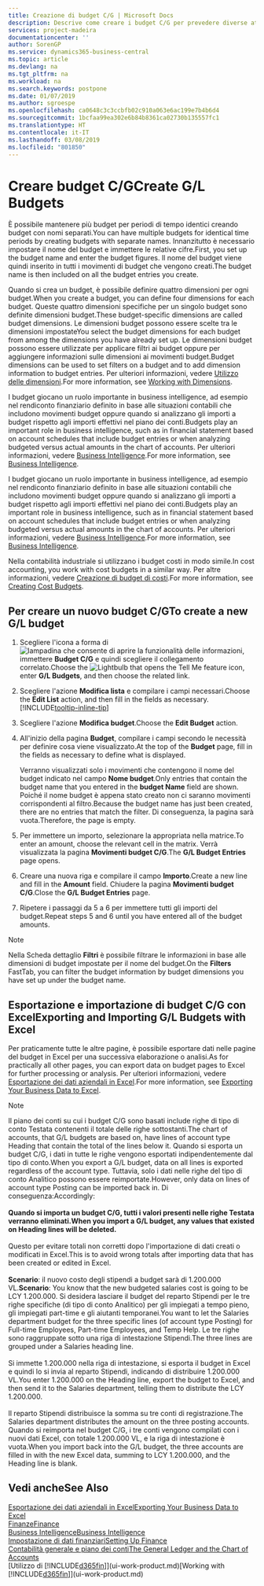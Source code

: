 ```yaml
---
title: Creazione di budget C/G | Microsoft Docs
description: Descrive come creare i budget C/G per prevedere diverse attività finanziarie e assegnare le dimensioni per scopi di business intelligence.
services: project-madeira
documentationcenter: ''
author: SorenGP
ms.service: dynamics365-business-central
ms.topic: article
ms.devlang: na
ms.tgt_pltfrm: na
ms.workload: na
ms.search.keywords: postpone
ms.date: 01/07/2019
ms.author: sgroespe
ms.openlocfilehash: ca0648c3c3ccbfb02c910a063e6ac199e7b4b6d4
ms.sourcegitcommit: 1bcfaa99ea302e6b84b8361ca02730b135557fc1
ms.translationtype: HT
ms.contentlocale: it-IT
ms.lasthandoff: 03/08/2019
ms.locfileid: "801850"
---
```

# <a name="create-gl-budgets"></a><span data-ttu-id="8f635-103">Creare budget C/G</span><span class="sxs-lookup"><span data-stu-id="8f635-103">Create G/L Budgets</span></span>
<span data-ttu-id="8f635-104">È possibile mantenere più budget per periodi di tempo identici creando budget con nomi separati.</span><span class="sxs-lookup"><span data-stu-id="8f635-104">You can have multiple budgets for identical time periods by creating budgets with separate names.</span></span> <span data-ttu-id="8f635-105">Innanzitutto è necessario impostare il nome del budget e immettere le relative cifre.</span><span class="sxs-lookup"><span data-stu-id="8f635-105">First, you set up the budget name and enter the budget figures.</span></span> <span data-ttu-id="8f635-106">Il nome del budget viene quindi inserito in tutti i movimenti di budget che vengono creati.</span><span class="sxs-lookup"><span data-stu-id="8f635-106">The budget name is then included on all the budget entries you create.</span></span>  

 <span data-ttu-id="8f635-107">Quando si crea un budget, è possibile definire quattro dimensioni per ogni budget.</span><span class="sxs-lookup"><span data-stu-id="8f635-107">When you create a budget, you can define four dimensions for each budget.</span></span> <span data-ttu-id="8f635-108">Queste quattro dimensioni specifiche per un singolo budget sono definite dimensioni budget.</span><span class="sxs-lookup"><span data-stu-id="8f635-108">These budget-specific dimensions are called budget dimensions.</span></span> <span data-ttu-id="8f635-109">Le dimensioni budget possono essere scelte tra le dimensioni impostate</span><span class="sxs-lookup"><span data-stu-id="8f635-109">You select the budget dimensions for each budget from among the dimensions you have already set up.</span></span> <span data-ttu-id="8f635-110">Le dimensioni budget possono essere utilizzate per applicare filtri ai budget oppure per aggiungere informazioni sulle dimensioni ai movimenti budget.</span><span class="sxs-lookup"><span data-stu-id="8f635-110">Budget dimensions can be used to set filters on a budget and to add dimension information to budget entries.</span></span> <span data-ttu-id="8f635-111">Per ulteriori informazioni, vedere [Utilizzo delle dimensioni](finance-dimensions.md).</span><span class="sxs-lookup"><span data-stu-id="8f635-111">For more information, see [Working with Dimensions](finance-dimensions.md).</span></span>

 <span data-ttu-id="8f635-112">I budget giocano un ruolo importante in business intelligence, ad esempio nel rendiconto finanziario definito in base alle situazioni contabili che includono movimenti budget oppure quando si analizzano gli importi a budget rispetto agli importi effettivi nel piano dei conti.</span><span class="sxs-lookup"><span data-stu-id="8f635-112">Budgets play an important role in business intelligence, such as in financial statement based on account schedules that include budget entries or when analyzing budgeted versus actual amounts in the chart of accounts.</span></span> <span data-ttu-id="8f635-113">Per ulteriori informazioni, vedere [Business Intelligence](bi.md).</span><span class="sxs-lookup"><span data-stu-id="8f635-113">For more information, see [Business Intelligence](bi.md).</span></span>

 <span data-ttu-id="8f635-114">I budget giocano un ruolo importante in business intelligence, ad esempio nel rendiconto finanziario definito in base alle situazioni contabili che includono movimenti budget oppure quando si analizzano gli importi a budget rispetto agli importi effettivi nel piano dei conti.</span><span class="sxs-lookup"><span data-stu-id="8f635-114">Budgets play an important role in business intelligence, such as in financial statement based on account schedules that include budget entries or when analyzing budgeted versus actual amounts in the chart of accounts.</span></span> <span data-ttu-id="8f635-115">Per ulteriori informazioni, vedere [Business Intelligence](bi.md).</span><span class="sxs-lookup"><span data-stu-id="8f635-115">For more information, see [Business Intelligence](bi.md).</span></span>

<span data-ttu-id="8f635-116">Nella contabilità industriale si utilizzano i budget costi in modo simile.</span><span class="sxs-lookup"><span data-stu-id="8f635-116">In cost accounting, you work with cost budgets in a similar way.</span></span> <span data-ttu-id="8f635-117">Per altre informazioni, vedere [Creazione di budget di costi](finance-create-cost-budgets.md).</span><span class="sxs-lookup"><span data-stu-id="8f635-117">For more information, see [Creating Cost Budgets](finance-create-cost-budgets.md).</span></span>    

## <a name="to-create-a-new-gl-budget"></a><span data-ttu-id="8f635-118">Per creare un nuovo budget C/G</span><span class="sxs-lookup"><span data-stu-id="8f635-118">To create a new G/L budget</span></span>  
1. <span data-ttu-id="8f635-119">Scegliere l'icona a forma di ![lampadina che consente di aprire la funzionalità delle informazioni](media/ui-search/search_small.png "Informazioni sull'operazione che si desidera eseguire"), immettere **Budget C/G** e quindi scegliere il collegamento correlato.</span><span class="sxs-lookup"><span data-stu-id="8f635-119">Choose the ![Lightbulb that opens the Tell Me feature](media/ui-search/search_small.png "Tell me what you want to do") icon, enter **G/L Budgets**, and then choose the related link.</span></span>  
2. <span data-ttu-id="8f635-120">Scegliere l'azione **Modifica lista** e compilare i campi necessari.</span><span class="sxs-lookup"><span data-stu-id="8f635-120">Choose the **Edit List** action, and then fill in the fields as necessary.</span></span> [!INCLUDE[tooltip-inline-tip](includes/tooltip-inline-tip_md.md)]  
3. <span data-ttu-id="8f635-121">Scegliere l'azione **Modifica budget**.</span><span class="sxs-lookup"><span data-stu-id="8f635-121">Choose the **Edit Budget** action.</span></span>
4. <span data-ttu-id="8f635-122">All'inizio della pagina **Budget**, compilare i campi secondo le necessità per definire cosa viene visualizzato.</span><span class="sxs-lookup"><span data-stu-id="8f635-122">At the top of the **Budget** page, fill in the fields as necessary to define what is displayed.</span></span>  

    <span data-ttu-id="8f635-123">Verranno visualizzati solo i movimenti che contengono il nome del budget indicato nel campo **Nome budget**.</span><span class="sxs-lookup"><span data-stu-id="8f635-123">Only entries that contain the budget name that you entered in the **budget Name** field are shown.</span></span> <span data-ttu-id="8f635-124">Poiché il nome budget è appena stato creato non ci saranno movimenti corrispondenti al filtro.</span><span class="sxs-lookup"><span data-stu-id="8f635-124">Because the budget name has just been created, there are no entries that match the filter.</span></span> <span data-ttu-id="8f635-125">Di conseguenza, la pagina sarà vuota.</span><span class="sxs-lookup"><span data-stu-id="8f635-125">Therefore, the page is empty.</span></span>  
5. <span data-ttu-id="8f635-126">Per immettere un importo, selezionare la appropriata nella matrice.</span><span class="sxs-lookup"><span data-stu-id="8f635-126">To enter an amount, choose the relevant cell in the matrix.</span></span> <span data-ttu-id="8f635-127">Verrà visualizzata la pagina **Movimenti budget C/G**.</span><span class="sxs-lookup"><span data-stu-id="8f635-127">The **G/L Budget Entries** page opens.</span></span>  
6. <span data-ttu-id="8f635-128">Creare una nuova riga e compilare il campo **Importo**.</span><span class="sxs-lookup"><span data-stu-id="8f635-128">Create a new line and fill in the **Amount** field.</span></span> <span data-ttu-id="8f635-129">Chiudere la pagina **Movimenti budget C/G**.</span><span class="sxs-lookup"><span data-stu-id="8f635-129">Close the **G/L Budget Entries** page.</span></span>  
7. <span data-ttu-id="8f635-130">Ripetere i passaggi da 5 a 6 per immettere tutti gli importi del budget.</span><span class="sxs-lookup"><span data-stu-id="8f635-130">Repeat steps 5 and 6 until you have entered all of the budget amounts.</span></span>  

> [!NOTE]  
>  <span data-ttu-id="8f635-131">Nella Scheda dettaglio **Filtri** è possibile filtrare le informazioni in base alle dimensioni di budget impostate per il nome del budget.</span><span class="sxs-lookup"><span data-stu-id="8f635-131">On the **Filters** FastTab, you can filter the budget information by budget dimensions you have set up under the budget name.</span></span>

## <a name="exporting-and-importing-gl-budgets-with-excel"></a><span data-ttu-id="8f635-132">Esportazione e importazione di budget C/G con Excel</span><span class="sxs-lookup"><span data-stu-id="8f635-132">Exporting and Importing G/L Budgets with Excel</span></span>
<span data-ttu-id="8f635-133">Per praticamente tutte le altre pagine, è possibile esportare dati nelle pagine del budget in Excel per una successiva elaborazione o analisi.</span><span class="sxs-lookup"><span data-stu-id="8f635-133">As for practically all other pages, you can export data on budget pages to Excel for further processing or analysis.</span></span> <span data-ttu-id="8f635-134">Per ulteriori informazioni, vedere [Esportazione dei dati aziendali in Excel](about-export-data.md).</span><span class="sxs-lookup"><span data-stu-id="8f635-134">For more information, see [Exporting Your Business Data to Excel](about-export-data.md).</span></span>

> [!NOTE]
> <span data-ttu-id="8f635-135">Il piano dei conti su cui i budget C/G sono basati include righe di tipo di conto Testata contenenti il totale delle righe sottostanti.</span><span class="sxs-lookup"><span data-stu-id="8f635-135">The chart of accounts, that G/L budgets are based on, have lines of account type Heading that contain the total of the lines below it.</span></span> <span data-ttu-id="8f635-136">Quando si esporta un budget C/G, i dati in tutte le righe vengono esportati indipendentemente dal tipo di conto.</span><span class="sxs-lookup"><span data-stu-id="8f635-136">When you export a G/L budget, data on all lines is exported regardless of the account type.</span></span> <span data-ttu-id="8f635-137">Tuttavia, solo i dati nelle righe del tipo di conto Analitico possono essere reimportate.</span><span class="sxs-lookup"><span data-stu-id="8f635-137">However, only data on lines of account type Posting can be imported back in.</span></span> <span data-ttu-id="8f635-138">Di conseguenza:</span><span class="sxs-lookup"><span data-stu-id="8f635-138">Accordingly:</span></span> <br /><br /> <span data-ttu-id="8f635-139">**Quando si importa un budget C/G, tutti i valori presenti nelle righe Testata verranno eliminati.**</span><span class="sxs-lookup"><span data-stu-id="8f635-139">**When you import a G/L budget, any values that existed on Heading lines will be deleted.**</span></span> <br /><br /> <span data-ttu-id="8f635-140">Questo per evitare totali non corretti dopo l'importazione di dati creati o modificati in Excel.</span><span class="sxs-lookup"><span data-stu-id="8f635-140">This is to avoid wrong totals after importing data that has been created or edited in Excel.</span></span><br /><br /> <span data-ttu-id="8f635-141">**Scenario**: il nuovo costo degli stipendi a budget sarà di 1.200.000 VL.</span><span class="sxs-lookup"><span data-stu-id="8f635-141">**Scenario**: You know that the new budgeted salaries cost is going to be LCY 1.200.000.</span></span> <span data-ttu-id="8f635-142">Si desidera lasciare il budget del reparto Stipendi per le tre righe specifiche (di tipo di conto Analitico) per gli impiegati a tempo pieno, gli impiegati part-time e gli aiutanti temporanei.</span><span class="sxs-lookup"><span data-stu-id="8f635-142">You want to let the Salaries department budget for the three specific lines (of account type Posting) for Full-time Employees, Part-time Employees, and Temp Help.</span></span> <span data-ttu-id="8f635-143">Le tre righe sono raggruppate sotto una riga di intestazione Stipendi.</span><span class="sxs-lookup"><span data-stu-id="8f635-143">The three lines are grouped under a Salaries heading line.</span></span><br /><br /><span data-ttu-id="8f635-144">Si immette 1.200.000 nella riga di intestazione, si esporta il budget in Excel e quindi lo si invia al reparto Stipendi, indicando di distribuire 1.200.000 VL.</span><span class="sxs-lookup"><span data-stu-id="8f635-144">You enter 1.200.000 on the Heading line, export the budget to Excel, and then send it to the Salaries department, telling them to distribute the LCY 1.200.000.</span></span><br /><br /> <span data-ttu-id="8f635-145">Il reparto Stipendi distribuisce la somma su tre conti di registrazione.</span><span class="sxs-lookup"><span data-stu-id="8f635-145">The Salaries department distributes the amount on the three posting accounts.</span></span> <span data-ttu-id="8f635-146">Quando si reimporta nel budget C/G, i tre conti vengono compilati con i nuovi dati Excel, con totale 1.200.000 VL, e la riga di intestazione è vuota.</span><span class="sxs-lookup"><span data-stu-id="8f635-146">When you import back into the G/L budget, the three accounts are filled in with the new Excel data, summing to LCY 1.200.000, and the Heading line is blank.</span></span>

## <a name="see-also"></a><span data-ttu-id="8f635-147">Vedi anche</span><span class="sxs-lookup"><span data-stu-id="8f635-147">See Also</span></span>
[<span data-ttu-id="8f635-148">Esportazione dei dati aziendali in Excel</span><span class="sxs-lookup"><span data-stu-id="8f635-148">Exporting Your Business Data to Excel</span></span>](about-export-data.md)  
[<span data-ttu-id="8f635-149">Finanze</span><span class="sxs-lookup"><span data-stu-id="8f635-149">Finance</span></span>](finance.md)  
[<span data-ttu-id="8f635-150">Business Intelligence</span><span class="sxs-lookup"><span data-stu-id="8f635-150">Business Intelligence</span></span>](bi.md)  
[<span data-ttu-id="8f635-151">Impostazione di dati finanziari</span><span class="sxs-lookup"><span data-stu-id="8f635-151">Setting Up Finance</span></span>](finance-setup-finance.md)  
[<span data-ttu-id="8f635-152">Contabilità generale e piano dei conti</span><span class="sxs-lookup"><span data-stu-id="8f635-152">The General Ledger and the Chart of Accounts</span></span>](finance-general-ledger.md)  
<span data-ttu-id="8f635-153">[Utilizzo di [!INCLUDE[d365fin](includes/d365fin_md.md)]](ui-work-product.md)</span><span class="sxs-lookup"><span data-stu-id="8f635-153">[Working with [!INCLUDE[d365fin](includes/d365fin_md.md)]](ui-work-product.md)</span></span>  

